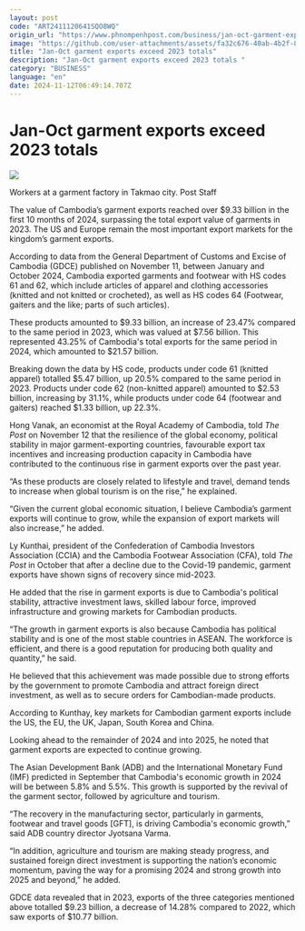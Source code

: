 ```yaml
---
layout: post
code: "ART2411120641SQO8WQ"
origin_url: "https://www.phnompenhpost.com/business/jan-oct-garment-exports-exceed-2023-totals-"
image: "https://github.com/user-attachments/assets/fa32c676-40ab-4b2f-8577-846a57a7e6fc"
title: "Jan-Oct garment exports exceed 2023 totals"
description: "​​Jan-Oct garment exports exceed 2023 totals ​"
category: "BUSINESS"
language: "en"
date: 2024-11-12T06:49:14.707Z
---
```


# Jan-Oct garment exports exceed 2023 totals

![](https://github.com/user-attachments/assets/af7497c8-e278-4462-8c24-34285c889ab5)

Workers at a garment factory in Takmao city. Post Staff

The value of Cambodia’s garment exports reached over $9.33 billion in the first 10 months of 2024, surpassing the total export value of garments in 2023. The US and Europe remain the most important export markets for the kingdom’s garment exports.

According to data from the General Department of Customs and Excise of Cambodia (GDCE) published on November 11, between January and October 2024, Cambodia exported garments and footwear with HS codes 61 and 62, which include articles of apparel and clothing accessories (knitted and not knitted or crocheted), as well as HS codes 64 (Footwear, gaiters and the like; parts of such articles).

These products amounted to $9.33 billion, an increase of 23.47% compared to the same period in 2023, which was valued at $7.56 billion. This represented 43.25% of Cambodia's total exports for the same period in 2024, which amounted to $21.57 billion.

Breaking down the data by HS code, products under code 61 (knitted apparel) totalled $5.47 billion, up 20.5% compared to the same period in 2023. Products under code 62 (non-knitted apparel) amounted to $2.53 billion, increasing by 31.1%, while products under code 64 (footwear and gaiters) reached $1.33 billion, up 22.3%.

Hong Vanak, an economist at the Royal Academy of Cambodia, told _The Post_ on November 12 that the resilience of the global economy, political stability in major garment-exporting countries, favourable export tax incentives and increasing production capacity in Cambodia have contributed to the continuous rise in garment exports over the past year.

“As these products are closely related to lifestyle and travel, demand tends to increase when global tourism is on the rise,” he explained.

“Given the current global economic situation, I believe Cambodia’s garment exports will continue to grow, while the expansion of export markets will also increase,” he added.

Ly Kunthai, president of the Confederation of Cambodia Investors Association (CCIA) and the Cambodia Footwear Association (CFA), told _The Post_ in October that after a decline due to the Covid-19 pandemic, garment exports have shown signs of recovery since mid-2023.

He added that the rise in garment exports is due to Cambodia's political stability, attractive investment laws, skilled labour force, improved infrastructure and growing markets for Cambodian products.

“The growth in garment exports is also because Cambodia has political stability and is one of the most stable countries in ASEAN. The workforce is efficient, and there is a good reputation for producing both quality and quantity,” he said.

He believed that this achievement was made possible due to strong efforts by the government to promote Cambodia and attract foreign direct investment, as well as to secure orders for Cambodian-made products.

According to Kunthay, key markets for Cambodian garment exports include the US, the EU, the UK, Japan, South Korea and China.

Looking ahead to the remainder of 2024 and into 2025, he noted that garment exports are expected to continue growing.

The Asian Development Bank (ADB) and the International Monetary Fund (IMF) predicted in September that Cambodia's economic growth in 2024 will be between 5.8% and 5.5%. This growth is supported by the revival of the garment sector, followed by agriculture and tourism.

“The recovery in the manufacturing sector, particularly in garments, footwear and travel goods \[GFT\], is driving Cambodia's economic growth,” said ADB country director Jyotsana Varma.

“In addition, agriculture and tourism are making steady progress, and sustained foreign direct investment is supporting the nation’s economic momentum, paving the way for a promising 2024 and strong growth into 2025 and beyond,” he added.

GDCE data revealed that in 2023, exports of the three categories mentioned above totalled $9.23 billion, a decrease of 14.28% compared to 2022, which saw exports of $10.77 billion.